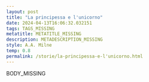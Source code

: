 ```yaml
---
layout: post
title: "La principessa e l'unicorno"
date: 2024-04-13T16:06:32.032151
tags: TAGS_MISSING
metatitle: METATITLE_MISSING
description: METADESCRIPTION_MISSING
style: A.A. Milne
temp: 0.8
permalink: /storie/la-principessa-e-l'unicorno.html
---
```

BODY\_MISSING

        